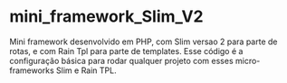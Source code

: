 # mini_framework_Slim_V2
Mini framework desenvolvido em PHP, com Slim versao 2 para parte de rotas, e com Rain Tpl para parte de templates. Esse código é a configuração básica para rodar qualquer projeto com esses micro-frameworks Slim e Rain TPL.
